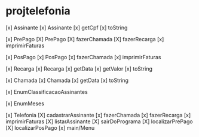 # projtelefonia


[x] Assinante
    [x] Assinante
    [x] getCpf
    [x] toString

[x] PrePago
    [X] PrePago
    [X] fazerChamada
    [X] fazerRecarga
    [x] imprimirFaturas

[x] PosPago
    [x] PosPago
    [x] fazerChamada
    [x] imprimirFaturas

[x] Recarga
    [x] Recarga
    [x] getData
    [x] getValor
    [x] toString

[x] Chamada
    [x] Chamada
    [x] getData 
    [x] toString

[x] EnumClassificacaoAssinantes

[x] EnumMeses

[x] Telefonia
    [X] cadastrarAssinante
    [x] fazerChamada
    [x] fazerRecarga
    [x] imprimirFaturas
    [X] listarAssinante
    [X] sairDoPrograma
    [X] localizarPrePago
    [X] localizarPosPago
    [x] main/Menu

